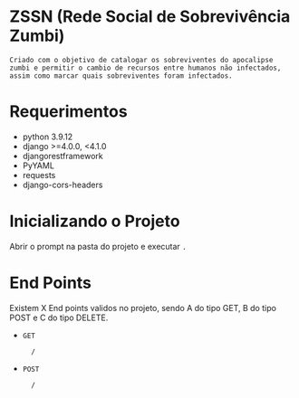 # ZSSN (Rede Social de Sobrevivência Zumbi)

    Criado com o objetivo de catalogar os sobreviventes do apocalipse zumbi e permitir o cambio de recursos entre humanos não infectados, assim como marcar quais sobreviventes foram infectados.    

# Requerimentos

* python 3.9.12
* django >=4.0.0, <4.1.0
* djangorestframework
* PyYAML
* requests
* django-cors-headers

# Inicializando o Projeto

Abrir o prompt na pasta do projeto e executar ```.```

# End Points

Existem X End points validos no projeto, sendo A do tipo GET, B do tipo POST e C do tipo DELETE.

- ```GET```
 
        /

- ```POST```

        /